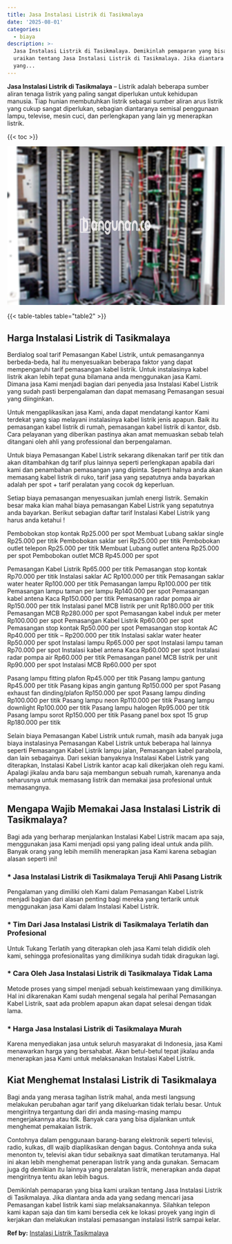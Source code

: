 ```yaml
---
title: Jasa Instalasi Listrik di Tasikmalaya
date: '2025-08-01'
categories:
  - biaya
description: >-
  Jasa Instalasi Listrik di Tasikmalaya. Demikinlah pemaparan yang bisa kami
  uraikan tentang Jasa Instalasi Listrik di Tasikmalaya. Jika diantara anda ada
  yang...
---
```


**Jasa Instalasi Listrik di Tasikmalaya** – Listrik adalah beberapa sumber aliran tenaga listrik yang paling sangat diperlukan untuk kehidupan manusia. Tiap hunian membutuhkan listrik sebagai sumber aliran arus listrik yang cukup sangat diperlukan, sebagian diantaranya semisal penggunaan lampu, televise, mesin cuci, dan perlengkapan yang lain yg menerapkan listrik.

{{< toc >}}

![Jasa Instalasi Listrik di Tasikmalaya](/images/instalasi-listrik-murah08.png)

{{< table-tables table="table2" >}}

## Harga Instalasi Listrik di Tasikmalaya

Berdialog soal tarif Pemasangan Kabel Listrik, untuk pemasangannya berbeda-beda, hal itu menyesuaikan beberapa faktor yang dapat mempengaruhi tarif pemasangan kabel listrik. Untuk instalasinya kabel listrik akan lebih tepat guna bilamana anda menggunakan jasa Kami. Dimana jasa Kami menjadi bagian dari penyedia jasa Instalasi Kabel Listrik yang sudah pasti berpengalaman dan dapat memasang Pemasangan sesuai yang diinginkan.

Untuk mengaplikasikan jasa Kami, anda dapat mendatangi kantor Kami terdekat yang siap melayani instalasinya kabel listrik jenis apapun. Baik itu pemasangan kabel listrik di rumah, pemasangan kabel listrik di kantor, dsb. Cara pelayanan yang diberikan pastinya akan amat memuaskan sebab telah ditangani oleh ahli yang professional dan berpengalaman.

Untuk biaya Pemasangan Kabel Listrik sekarang dikenakan tarif per titik dan akan ditambahkan dg tarif plus lainnya seperti perlengkapan apabila dari kami dan penambahan pemasangan yang dipinta. Seperti halnya anda akan memasang kabel listrik di ruko, tarif jasa yang sepatutnya anda bayarkan adalah per spot + tarif peralatan yang cocok dg keperluan.

Setiap biaya pemasangan menyesuaikan jumlah energi listrik. Semakin besar maka kian mahal biaya pemasangan Kabel Listrik yang sepatutnya anda bayarkan. Berikut sebagian daftar tarif Instalasi Kabel Listrik yang harus anda ketahui !

Pembobokan stop kontak Rp25.000 per spot Membuat Lubang saklar single Rp25.000 per titik Pembobokan saklar seri Rp25.000 per titik Pembobokan outlet telepon Rp25.000 per titik Membuat Lubang outlet antena Rp25.000 per spot Pembobokan outlet MCB Rp45.000 per spot

Pemasangan Kabel Listrik Rp65.000 per titik Pemasangan stop kontak Rp70.000 per titik Instalasi saklar AC Rp100.000 per titik Pemasangan saklar water heater Rp100.000 per titik Pemasangan lampu Rp100.000 per titik Pemasangan lampu taman per lampu Rp140.000 per spot Pemasangan kabel antena Kaca Rp150.000 per titik Pemasangan radar pompa air Rp150.000 per titik Instalasi panel MCB listrik per unit Rp180.000 per titik Pemasangan MCB Rp280.000 per spot Pemasangan kabel induk per meter Rp100.000 per spot Pemasangan Kabel Listrik Rp60.000 per spot Pemasangan stop kontak Rp50.000 per spot Pemasangan stop kontak AC Rp40.000 per titik – Rp200.000 per titik Instalasi saklar water heater Rp50.000 per spot Instalasi lampu Rp65.000 per spot Instalasi lampu taman Rp70.000 per spot Instalasi kabel antena Kaca Rp60.000 per spot Instalasi radar pompa air Rp60.000 per titik Pemasangan panel MCB listrik per unit Rp90.000 per spot Instalasi MCB Rp60.000 per spot

Pasang lampu fitting plafon Rp45.000 per titik Pasang lampu gantung Rp45.000 per titik Pasang kipas angin gantung Rp150.000 per spot Pasang exhaust fan dinding/plafon Rp150.000 per spot Pasang lampu dinding Rp100.000 per titik Pasang lampu neon Rp110.000 per titik Pasang lampu downlight Rp100.000 per titik Pasang lampu halogen Rp95.000 per titik Pasang lampu sorot Rp150.000 per titik Pasang panel box spot 15 grup Rp180.000 per titik

Selain biaya Pemasangan Kabel Listrik untuk rumah, masih ada banyak juga biaya instalasinya Pemasangan Kabel Listrik untuk beberapa hal lainnya seperti Pemasangan Kabel Listrik lampu jalan, Pemasangan kabel parabola, dan lain sebagainya. Dari sekian banyaknya Instalasi Kabel Listrik yang diterapkan, Instalasi Kabel Listrik kantor acap kali dikerjakan oleh regu kami. Apalagi jikalau anda baru saja membangun sebuah rumah, karenanya anda seharusnya untuk memasang listrik dan memakai jasa profesional untuk memasangnya.

## Mengapa Wajib Memakai Jasa Instalasi Listrik di Tasikmalaya?

Bagi ada yang berharap menjalankan Instalasi Kabel Listrik macam apa saja, menggunakan jasa Kami menjadi opsi yang paling ideal untuk anda pilih. Banyak orang yang lebih memilih menerapkan jasa Kami karena sebagian alasan seperti ini!

### \* Jasa Instalasi Listrik di Tasikmalaya Teruji Ahli Pasang Listrik

Pengalaman yang dimiliki oleh Kami dalam Pemasangan Kabel Listrik menjadi bagian dari alasan penting bagi mereka yang tertarik untuk menggunakan jasa Kami dalam Instalasi Kabel Listrik.

### \* Tim Dari Jasa Instalasi Listrik di Tasikmalaya Terlatih dan Profesional

Untuk Tukang Terlatih yang diterapkan oleh jasa Kami telah dididik oleh kami, sehingga profesionalitas yang dimilikinya sudah tidak diragukan lagi.

### \* Cara Oleh Jasa Instalasi Listrik di Tasikmalaya Tidak Lama

Metode proses yang simpel menjadi sebuah keistimewaan yang dimilikinya. Hal ini dikarenakan Kami sudah mengenal segala hal perihal Pemasangan Kabel Listrik, saat ada problem apapun akan dapat selesai dengan tidak lama.

### \* Harga Jasa Instalasi Listrik di Tasikmalaya Murah

Karena menyediakan jasa untuk seluruh masyarakat di Indonesia, jasa Kami menawarkan harga yang bersahabat. Akan betul-betul tepat jikalau anda menerapkan jasa Kami untuk melaksanakan Instalasi Kabel Listrik.

## Kiat Menghemat Instalasi Listrik di Tasikmalaya


Bagi anda yang merasa tagihan listrik mahal, anda mesti langsung melakukan perubahan agar tarif yang dikeluarkan tidak terlalu besar. Untuk mengiritnya tergantung dari diri anda masing-masing mampu mengerjakannya atau tdk. Banyak cara yang bisa dijalankan untuk menghemat pemakaian listrik.

Contohnya dalam penggunaan barang-barang elektronik seperti televisi, radio, kulkas, dll wajib diaplikasikan dengan bagus. Contohnya anda suka menonton tv, televisi akan tidur sebaiknya saat dimatikan terutamanya. Hal ini akan lebih menghemat penerapan listrik yang anda gunakan. Semacam juga dg demikian itu lainnya yang peralatan listrik, menerapkan anda dapat mengiritnya tentu akan lebih bagus.

Demikinlah pemaparan yang bisa kami uraikan tentang Jasa Instalasi Listrik di Tasikmalaya. Jika diantara anda ada yang sedang mencari jasa Pemasangan kabel listrik kami siap melaksanakannya. Silahkan telepon kami kapan saja dan tim kami bersedia cek ke lokasi proyek yang ingin di kerjakan dan melakukan instalasi pemasangan instalasi listrik sampai kelar.

**Ref by:** [Instalasi Listrik Tasikmalaya](https://id.wikipedia.org/wiki/Instalasi)
